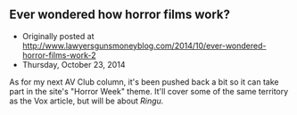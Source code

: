 ## Ever wondered how horror films work?

 * Originally posted at http://www.lawyersgunsmoneyblog.com/2014/10/ever-wondered-horror-films-work-2
 * Thursday, October 23, 2014

As for my next AV Club column, it's been pushed back a bit so it can take part in the site's "Horror Week" theme. It'll cover some of the same territory as the Vox article, but will be about _Ringu._